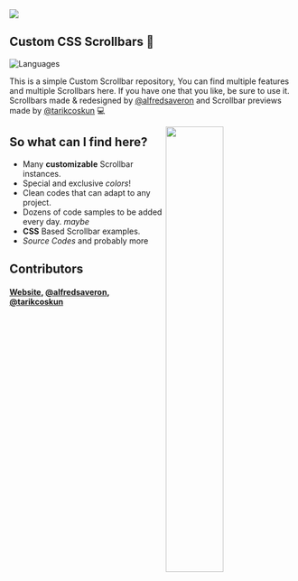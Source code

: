 <img align="centr" src="https://cdn.discordapp.com/attachments/745937151094423642/1041402801554722907/Picsart_22-11-13_20-22-36-864.png">

## Custom CSS Scrollbars 🦦
![Languages](https://skillicons.dev/icons?i=html,css)

This is a simple Custom Scrollbar repository, You can find multiple features and multiple Scrollbars here. If you have one that you like, be sure to use it. Scrollbars made & redesigned by <a href="https://github.com/alfredsaveron">@alfredsaveron</a> and Scrollbar previews made by <a href="https://github.com/tarikcoskun">@tarikcoskun</a> 💻

<img width="45%" align="right" src="https://cdn.discordapp.com/attachments/745937151094423642/851521736481964052/scrolls.png">

## So what can I find here?
- Many **customizable** Scrollbar instances.
- Special and exclusive *colors*!
- Clean codes that can adapt to any project.
- Dozens of code samples to be added every day. *maybe*
- **CSS** Based Scrollbar examples.
- *Source Codes* and probably more

## Contributors
<h4 align="left"> <a href="https://alfsaveron.me">Website</a>, <a href="https://github.com/alfredsaveron">@alfredsaveron</a>, <a href="https://github.com/tarikcoskun">@tarikcoskun</a>
